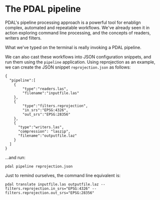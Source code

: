 # The PDAL pipeline

PDAL's pipeline processing approach is a powerful tool for enablign complex, automated and repeatable workflows. We've already seen it in action exploring command line processing, and the concepts of readers, writers and filters.

What we've typed on the terminal is really invoking a PDAL pipeline.

We can also cast these workflows into JSON configuration snippets, and run them using the `pipeline` application. Using reprojection as an example, we can create the JSON snippet `reprojection.json` as follows:

```
{
  "pipeline":[
    {
        "type":"readers.las",
        "filename":"inputfile.las"
    },
    {
        "type":"filters.reprojection",
        "in_srs":"EPSG:4326",
        "out_srs":"EPSG:28356"
    },
    {
      "type":"writers.las",
      "compression": "laszip",
      "filename":"outputfile.laz"
    }
  ]
}
```
...and run:

`pdal pipeline reprojection.json`

Just to remind ourselves, the command line equivalent is:

`pdal translate inputfile.las outputfile.laz --filters.reprojection.in_srs="EPSG:4326" --filters.reprojection.out_srs="EPSG:28356"`



##



##
